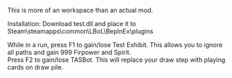 This is more of an workspace than an actual mod.

Installation: Download test.dll and place it to Steam\steamapps\common\LBoL\BepInEx\plugins

While in a run, press F1 to gain/lose Test Exhibit. This allows you to ignore all paths and gain 999 Firpower and Spirit.  
Press F2 to gain/lose TASBot. This will replace your draw step with playing cards on draw pile.
